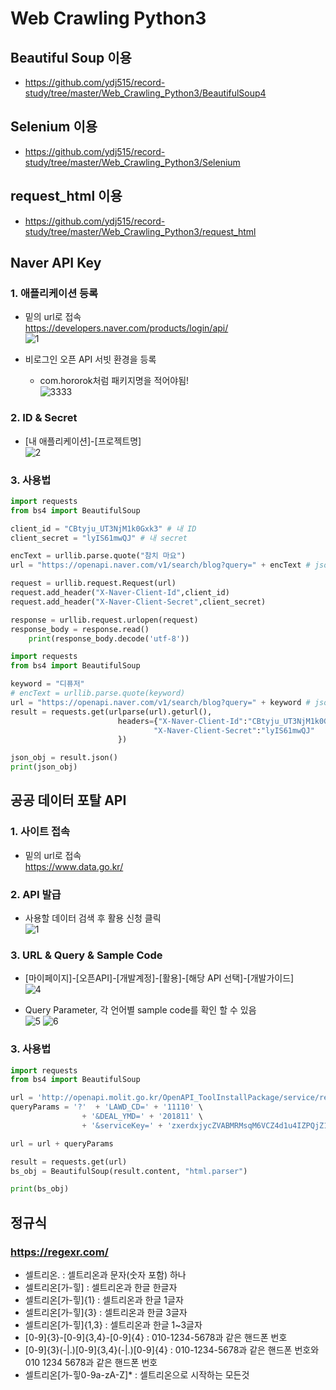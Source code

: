 # Web Crawling Python3

## Beautiful Soup 이용
- https://github.com/ydj515/record-study/tree/master/Web_Crawling_Python3/BeautifulSoup4

## Selenium 이용
- https://github.com/ydj515/record-study/tree/master/Web_Crawling_Python3/Selenium

## request_html 이용
- https://github.com/ydj515/record-study/tree/master/Web_Crawling_Python3/request_html

## Naver API Key

### 1. 애플리케이션 등록
- 밑의 url로 접속  
https://developers.naver.com/products/login/api/  
![1](https://user-images.githubusercontent.com/32935365/67477587-58afff80-f695-11e9-8fa3-5934cfe52d3e.PNG)


- 비로그인 오픈 API 서빗 환경을 등록
    - com.hororok처럼 패키지명을 적어야됨!  
![3333](https://user-images.githubusercontent.com/32935365/67477549-45049900-f695-11e9-9970-6698d2e13c9b.PNG)


### 2. ID & Secret
- [내 애플리케이션]-[프로젝트명]  
![2](https://user-images.githubusercontent.com/32935365/67477614-6bc2cf80-f695-11e9-906e-2defeb8d77a9.PNG)

### 3. 사용법
```python
import requests
from bs4 import BeautifulSoup

client_id = "CBtyju_UT3NjM1k0Gxk3" # 내 ID
client_secret = "lyIS61mwQJ" # 내 secret

encText = urllib.parse.quote("참치 마요")
url = "https://openapi.naver.com/v1/search/blog?query=" + encText # json 결과

request = urllib.request.Request(url)
request.add_header("X-Naver-Client-Id",client_id)
request.add_header("X-Naver-Client-Secret",client_secret)

response = urllib.request.urlopen(request)
response_body = response.read()
    print(response_body.decode('utf-8'))
```

```python
import requests
from bs4 import BeautifulSoup

keyword = "디퓨저"
# encText = urllib.parse.quote(keyword)
url = "https://openapi.naver.com/v1/search/blog?query=" + keyword # json 결과
result = requests.get(urlparse(url).geturl(),
                        headers={"X-Naver-Client-Id":"CBtyju_UT3NjM1k0Gxk3",
                                "X-Naver-Client-Secret":"lyIS61mwQJ"
                        })

json_obj = result.json()
print(json_obj)
```


## 공공 데이터 포탈 API
### 1. 사이트 접속
- 밑의 url로 접속  
https://www.data.go.kr/

### 2. API 발급
- 사용할 데이터 검색 후 활용 신청 클릭  
![1](https://user-images.githubusercontent.com/32935365/67481179-7af94b80-f69c-11e9-9375-77bcb63c0e89.PNG)

### 3. URL & Query & Sample Code
- [마이페이지]-[오픈API]-[개발계정]-[활용]-[해당 API 선택]-[개발가이드]  
![4](https://user-images.githubusercontent.com/32935365/67481938-d0822800-f69d-11e9-8c0e-eb45e49f4996.PNG)

- Query Parameter, 각 언어별 sample code를 확인 할 수 있음  
![5](https://user-images.githubusercontent.com/32935365/67482021-fc051280-f69d-11e9-8820-c7b18b152388.PNG)
![6](https://user-images.githubusercontent.com/32935365/67482033-032c2080-f69e-11e9-9c06-d57187007eb5.PNG)


### 3. 사용법
```python
import requests
from bs4 import BeautifulSoup

url = 'http://openapi.molit.go.kr/OpenAPI_ToolInstallPackage/service/rest/RTMSOBJSvc/getRTMSDataSvcNrgTrade'
queryParams = '?'  + 'LAWD_CD=' + '11110' \
                + '&DEAL_YMD=' + '201811' \
                + '&serviceKey=' + 'zxerdxjycZVABMRMsqM6VCZ4d1u4IZPQjZ1QNN%2FGdGSGKTVJ9Z9jEEq9KLbVPTdJBDCqRMG1UGFaCeJM3PezhQ%3D%3D'

url = url + queryParams

result = requests.get(url)
bs_obj = BeautifulSoup(result.content, "html.parser")

print(bs_obj)
```

## 정규식
### https://regexr.com/
- 셀트리온. : 셀트리온과 문자(숫자 포함) 하나
- 셀트리온[가-힣] : 셀트리온과 한글 한글자
- 셀트리온[가-힣]{1} : 셀트리온과 한글 1글자
- 셀트리온[가-힣]{3} : 셀트리온과 한글 3글자
- 셀트리온[가-힣]{1,3} : 셀트리온과 한글 1~3글자
- [0-9]{3}-[0-9]{3,4}-[0-9]{4} : 010-1234-5678과 같은 핸드폰 번호
- [0-9]{3}(-|.)[0-9]{3,4}(-|.)[0-9]{4} : 010-1234-5678과 같은 핸드폰 번호와 010 1234 5678과 같은 핸드폰 번호
- 셀트리온[가-힣0-9a-zA-Z]* : 셀트리온으로 시작하는 모든것